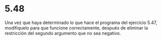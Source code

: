 # 5.48

Una vez que haya determinado lo que hace el programa del ejercicio 5.47, modifiquelo para que funcione correctamente, después de eliminar la restricción del segundo argumento que no sea negativo.

